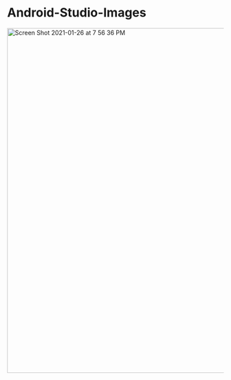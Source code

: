 # Android-Studio-Images
<img width="800" alt="Screen Shot 2021-01-26 at 7 56 36 PM" src="https://user-images.githubusercontent.com/59711438/105926764-a04bd680-6010-11eb-89c0-21a64f25ea5b.png">
